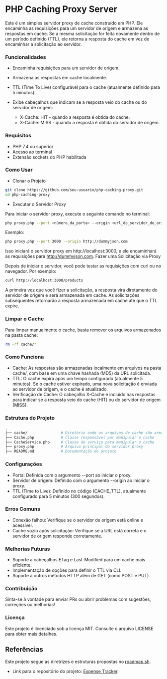 # PHP Caching Proxy Server

Este é um simples servidor proxy de cache construído em PHP. Ele encaminha as requisições para um servidor de origem e armazena as respostas em cache. Se a mesma solicitação for feita novamente dentro de um período definido (TTL), ele retorna a resposta do cache em vez de encaminhar a solicitação ao servidor.

### Funcionalidades

- Encaminha requisições para um servidor de origem.
- Armazena as respostas em cache localmente.
- TTL (Time To Live) configurável para o cache (atualmente definido para 5 minutos).
- Exibe cabeçalhos que indicam se a resposta veio do cache ou do servidor de origem:

    * X-Cache: HIT - quando a resposta é obtida do cache.
    * X-Cache: MISS - quando a resposta é obtida do servidor de origem.

### Requisitos

- PHP 7.4 ou superior
- Acesso ao terminal
- Extensão sockets do PHP habilitada
  
### Como Usar

- Clonar o Projeto

```bash
git clone https://github.com/seu-usuario/php-caching-proxy.git
cd php-caching-proxy
```

- Executar o Servidor Proxy

Para iniciar o servidor proxy, execute o seguinte comando no terminal:

```bash
php proxy.php --port <número_da_porta> --origin <url_do_servidor_de_origem>
```
Exemplo:

```bash
php proxy.php --port 3000 --origin http://dummyjson.com
```
Isso iniciará o servidor proxy em http://localhost:3000, e ele encaminhará as requisições para http://dummyjson.com.
Fazer uma Solicitação via Proxy

Depois de iniciar o servidor, você pode testar as requisições com curl ou no navegador. Por exemplo:

```bash
curl http://localhost:3000/products
```
A primeira vez que você fizer a solicitação, a resposta virá diretamente do servidor de origem e será armazenada em cache. As solicitações subsequentes retornarão a resposta armazenada em cache até que o TTL expire.

### Limpar o Cache

Para limpar manualmente o cache, basta remover os arquivos armazenados na pasta cache:

```bash
rm -rf cache/*
```

### Como Funciona

- Cache: As respostas são armazenadas localmente em arquivos na pasta cache/, com base em uma chave hashada (MD5) da URL solicitada.
- TTL: O cache expira após um tempo configurado (atualmente 5 minutos). Se o cache estiver expirado, uma nova solicitação é enviada ao servidor de origem, e o cache é atualizado.
- Verificação de Cache: O cabeçalho X-Cache é incluído nas respostas para indicar se a resposta veio do cache (HIT) ou do servidor de origem (MISS).

### Estrutura do Projeto

```bash
.
├── cache/               # Diretório onde os arquivos de cache são armazenados
├── Cache.php            # Classe responsável por manipular o cache
├── CacheService.php     # Classe de serviço para manipular o cache
├── proxy.php            # Arquivo principal do servidor proxy
├── README.md            # Documentação do projeto

```

### Configurações

- Porta: Definida com o argumento --port ao iniciar o proxy.
- Servidor de origem: Definido com o argumento --origin ao iniciar o proxy.
- TTL (Time to Live): Definido no código (CACHE_TTL), atualmente configurado para 5 minutos (300 segundos).

### Erros Comuns

- Conexão falhou:
    Verifique se o servidor de origem está online e acessível.
- Cache vazio após solicitação:
    Verifique se a URL está correta e o servidor de origem responde corretamente.

### Melhorias Futuras

- Suporte a cabeçalhos ETag e Last-Modified para um cache mais eficiente.
- Implementação de opções para definir o TTL via CLI.
- Suporte a outros métodos HTTP além de GET (como POST e PUT).

### Contribuição

Sinta-se à vontade para enviar PRs ou abrir problemas com sugestões, correções ou melhorias!

### Licença

Este projeto é licenciado sob a licença MIT. Consulte o arquivo LICENSE para obter mais detalhes.

## Referências

Este projeto segue as diretrizes e estruturas propostas no [roadmap.sh](https://roadmap.sh/projects/caching-server).

- Link para o repositório do projeto: [Expense Tracker](https://github.com/ryan-junio-oliveira/php-caching-proxy).
